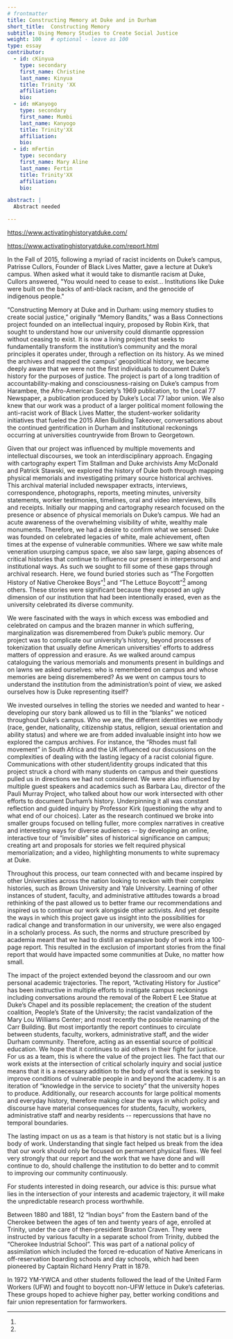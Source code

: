 ```yaml
---
# frontmatter
title: Constructing Memory at Duke and in Durham
short_title:  Constructing Memory
subtitle: Using Memory Studies to Create Social Justice
weight: 100   # optional - leave as 100
type: essay
contributor:
  - id: cKinyua
    type: secondary
    first_name: Christine
    last_name: Kinyua
    title: Trinity 'XX
    affiliation: 
    bio:
  - id: mKanyogo
    type: secondary
    first_name: Mumbi 
    last_name: Kanyogo
    title: Trinity'XX
    affiliation: 
    bio:
  - id: mFertin 
    type: secondary
    first_name: Mary Aline
    last_name: Fertin
    title: Trinity'XX
    affiliation: 
    bio: 

abstract: |
  Abstract needed

---
```

https://www.activatinghistoryatduke.com/

https://www.activatinghistoryatduke.com/report.html

In the Fall of 2015, following a myriad of racist incidents on Duke’s campus, Patrisse Cullors, Founder of Black Lives Matter, gave a lecture at Duke’s campus. When asked what it would take to dismantle racism at Duke, Cullors answered, "You would need to cease to exist… Institutions like Duke were built on the backs of anti-black racism, and the genocide of indigenous people." 

“Constructing Memory at Duke and in Durham: using memory studies to create social justice,” originally “Memory Bandits,” was a Bass Connections project founded on an intellectual inquiry, proposed by Robin Kirk, that sought to understand how our university could dismantle oppression without ceasing to exist. It is now a living project that seeks to fundamentally transform the institution’s community and the moral principles it operates under, through a reflection on its history. As we mined the archives and mapped the campus’ geopolitical history, we became deeply aware that we were not the first individuals to document Duke’s history for the purposes of justice. The project is part of a long tradition of accountability-making and consciousness-raising on Duke’s campus from Harambee, the Afro-American Society’s 1969 publication, to the Local 77 Newspaper, a publication produced by Duke’s Local 77 labor union. We also knew that our work was a product of a larger political moment following the anti-racist work of Black Lives Matter, the student-worker solidarity initiatives that fueled the 2015 Allen Building Takeover, conversations about the continued gentrification in Durham and institutional reckonings occurring at universities countrywide from Brown to Georgetown. 

Given that our project was influenced by multiple movements and intellectual discourses, we took an interdisciplinary approach. Engaging with cartography expert Tim Stallman and Duke archivists Amy McDonald and Patrick Stawski, we explored the history of Duke both through mapping physical memorials and investigating primary source historical archives. This archival material included newspaper extracts, interviews, correspondence, photographs, reports, meeting minutes, university statements, worker testimonies, timelines, oral and video interviews, bills and receipts. Initially our mapping and cartography research focused on the presence or absence of physical memorials on Duke’s campus. We had an acute awareness of the overwhelming visibility of white, wealthy male monuments. Therefore, we had a desire to confirm what we sensed: Duke was founded on celebrated legacies of white, male achievement, often times at the expense of vulnerable communities. Where we saw white male veneration usurping campus space, we also saw large, gaping absences of critical histories that continue to influence our present in interpersonal and institutional ways. As such we sought to fill some of these gaps through archival research. Here, we found buried stories such as “The Forgotten History of Native Cherokee Boys”[^1] and “The Lettuce Boycott”[^2] among others. These stories were significant because they exposed an ugly dimension of our institution that had been intentionally erased, even as the university celebrated its diverse community. 

We were fascinated with the ways in which excess was embodied and celebrated on campus and the brazen manner in which suffering, marginalization was disremembered from Duke’s public memory. Our project was to complicate our university’s history, beyond processes of tokenization that usually define American universities’ efforts to address matters of oppression and erasure. As we walked around campus cataloguing the various memorials and monuments present in buildings and on lawns we asked ourselves: who is remembered on campus and whose memories are being disremembered? As we went on campus tours to understand the institution from the administration’s point of view, we asked ourselves how is Duke representing itself? 

We invested ourselves in telling the stories we needed and wanted to hear - developing our story bank allowed us to fill in the “blanks” we noticed throughout Duke’s campus. Who we are, the different identities we embody (race, gender, nationality, citizenship status, religion, sexual orientation and ability status) and where we are from added invaluable insight into how we explored the campus archives. For instance, the “Rhodes must fall movement” in South Africa and the UK influenced our discussions on the complexities of dealing with the lasting legacy of a racist colonial figure. Communications with other student/identity groups indicated that this project struck a chord with many students on campus and their questions pulled us in directions we had not considered. We were also influenced by multiple guest speakers and academics such as Barbara Lau, director of the Pauli Murray Project, who talked about how our work intersected with other efforts to document Durham’s history. Underpinning it all was constant reflection and guided inquiry by Professor Kirk (questioning the why and to what end of our choices). Later as the research continued we broke into smaller groups focused on telling fuller, more complex narratives in creative and interesting ways for diverse audiences -- by developing an online, interactive tour of “invisible” sites of historical significance on campus; creating art and proposals for stories we felt required physical memorialization; and a video, highlighting monuments to white supremacy at Duke.

Throughout this process, our team connected with and became inspired by other Universities across the nation looking to reckon with their complex histories, such as Brown University and Yale University. Learning of other instances of student, faculty, and administrative attitudes towards a broad rethinking of the past allowed us to better frame our recommendations and inspired us to continue our work alongside other activists. And yet despite the ways in which this project gave us insight into the possibilities for radical change and transformation in our university, we were also engaged in a scholarly process. As such, the norms and structure prescribed by academia meant that we had to distill an expansive body of work into a 100-page report. This resulted in the exclusion of important stories from the final report that would have impacted some communities at Duke, no matter how small. 

The impact of the project extended beyond the classroom and our own personal academic trajectories. The report, “Activating History for Justice” has been instructive in multiple efforts to instigate campus reckonings including conversations around the removal of the Robert E Lee Statue at Duke’s Chapel and its possible replacement; the creation of the student coalition, People’s State of the University; the racist vandalization of the Mary Lou Williams Center; and most recently the possible renaming of the Carr Building. But most importantly the report continues to circulate between students, faculty, workers, administrative staff, and the wider Durham community. Therefore, acting as an essential source of political education. We hope that it continues to aid others in their fight for justice. For us as a team, this is where the value of the project lies. The fact that our work exists at the intersection of critical scholarly inquiry and social justice means that it is a necessary addition to the body of work that is seeking to improve conditions of vulnerable people in and beyond the academy. It is an iteration of “knowledge in the service to society” that the university hopes to produce. Additionally, our research accounts for large political moments and everyday history, therefore making clear the ways in which policy and discourse have material consequences for students, faculty, workers, administrative staff and nearby residents -- repercussions that have no temporal boundaries. 

The lasting impact on us as a team is that history is not static but is a living body of work. Understanding that single fact helped us break from the idea that our work should only be focused on permanent physical fixes. We feel very strongly that our report and the work that we have done and will continue to do, should challenge the institution to do better and to commit to improving our community continuously. 

For students interested in doing research, our advice is this: pursue what lies in the intersection of your interests and academic trajectory, it will make the unpredictable research process worthwhile.

[^1]:
  Between 1880 and 1881, 12 “Indian boys” from the Eastern band of the Cherokee between the ages of ten and twenty years of age, enrolled at Trinity, under the care of then-president Braxton Craven. They were instructed by various faculty in a separate school from Trinity, dubbed the “Cherokee Industrial School”. This was part of a national policy of assimilation which included the forced re-education of Native Americans in off-reservation boarding schools and day schools, which had been pioneered by Captain Richard Henry Pratt in 1879.

[^2]:
  In 1972 YM-YWCA and other students followed the lead of the United Farm Workers (UFW) and fought to boycott non-UFW lettuce in Duke’s cafeterias. These groups hoped to achieve higher pay, better working conditions and fair union representation for farmworkers.